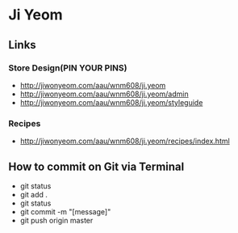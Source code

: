 # Ji Yeom

## Links
### Store Design(PIN YOUR PINS)
- http://jiwonyeom.com/aau/wnm608/ji.yeom
- http://jiwonyeom.com/aau/wnm608/ji.yeom/admin
- http://jiwonyeom.com/aau/wnm608/ji.yeom/styleguide

### Recipes
- http://jiwonyeom.com/aau/wnm608/ji.yeom/recipes/index.html

## How to commit on Git via Terminal
- git status
- git add .
- git status
- git commit -m "[message]"
- git push origin master